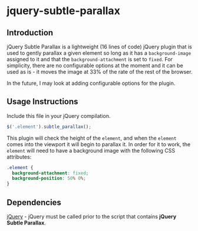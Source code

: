 # jquery-subtle-parallax

## Introduction
jQuery Subtle Parallax is a lightweight (16 lines of code) jQuery plugin that is used to gently parallax a given element so long as it has a `background-image` assigned to it and that the `background-attachment` is set to `fixed`. For simplicity, there are no configurable options at the moment and it can be used as is - it moves the image at 33% of the rate of the rest of the browser.

In the future, I may look at adding configurable options for the plugin.

## Usage Instructions
Include this file in your jQuery compilation.

```javascript
$('.element').subtle_parallax();
```

This plugin will check the height of the `element`, and when the `element` comes into the viewport it will begin to parallax it. In order for it to work, the `element` will need to have a background image with the following CSS attributes:

```css
.element {
  background-attachment: fixed;
  background-position: 50% 0%;
}
```

## Dependencies
[jQuery](https://jquery.com/) - jQuery must be called prior to the script that contains **jQuery Subtle Parallax**.

